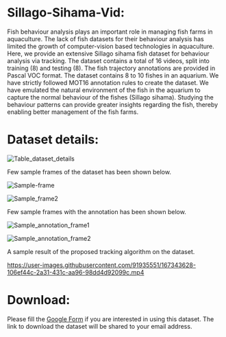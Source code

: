 # Sillago-Sihama-Vid:
Fish behaviour analysis plays an important role in managing fish farms in aquaculture. The lack of fish datasets for their behaviour analysis has limited the growth of computer-vision based technologies in aquaculture. Here, we provide an extensive Sillago sihama fish dataset for behaviour analysis via tracking. The dataset contains  a total of 16 videos, split into training (8) and testing (8).  The fish trajectory annotations are provided in Pascal VOC format. The dataset contains 8 to 10 fishes in an aquarium. We have strictly followed MOT16 annotation rules to create the dataset. We have emulated the natural environment of the fish in the aquarium to capture the normal behaviour of the fishes (Sillago sihama). Studying the behaviour patterns can provide greater insights regarding the fish, thereby enabling better management of the fish farms.
# Dataset details:
![Table_dataset_details](https://user-images.githubusercontent.com/91935551/138856329-d9bb2cfd-c3bd-4907-9c52-b514b648a994.PNG)

Few sample frames of the dataset has been shown below. 

![Sample-frame](https://user-images.githubusercontent.com/91935551/138845151-fd0ae478-b48e-48b3-9b0f-b22968e4a110.png)

![Sample_frame2](https://user-images.githubusercontent.com/91935551/138845180-0beb1b4e-449a-4375-8afd-6d676024fcb2.png)

Few sample frames with the annotation has been shown below.

![Sample_annotation_frame1](https://user-images.githubusercontent.com/91935551/138845218-646663ed-7325-438d-9e56-62f969e391cd.PNG)

![Sample_annotation_frame2](https://user-images.githubusercontent.com/91935551/138845232-e8494f0c-ad12-488d-b3ed-33816b49d1e8.PNG)

A sample result of the proposed tracking algorithm on the dataset.


https://user-images.githubusercontent.com/91935551/167343628-106ef44c-2a31-431c-aa96-98dd4d92099c.mp4




# Download:
Please fill the [Google Form](https://docs.google.com/forms/d/e/1FAIpQLSfHf5dBdDdPlKJ6eNuCGXqt_wSLJpL7Im5X31-DZtRdfK255g/viewform) if you are interested in using this dataset. The link to download the dataset will be shared to your email address. 
